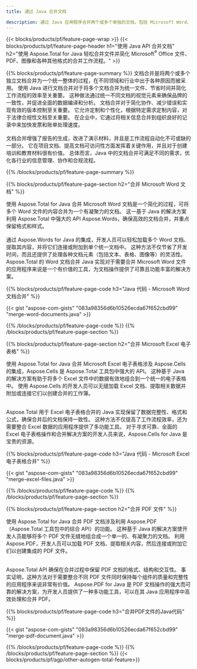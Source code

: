 ```yaml
---
title: 通过 Java 合并文档 

description: 通过 Java 应用程序合并两个或多个单独的文档，包括 Microsoft Word、Excel、PowerPoint、PDF 和图像。 通过应用程序在线测试合并结果。
---
```


{{< blocks/products/pf/feature-page-wrap >}}
{{< blocks/products/pf/feature-page-header h1="使用 Java API 合并文档" h2="使用 Aspose.Total for Java 轻松合并文件并简化 Microsoft<sup>&reg;</sup> Office 文件、PDF、图像和各种其他格式的合并工作流程。" >}}

{{% blocks/products/pf/feature-page-summary %}}
文档合并是将两个或多个独立文档合并为一个统一整体的过程，在不同领域和行业中出于各种原因而被采用。 使用 Java 进行文档合并对于将多个文档合并为统一文件、节省时间并简化工作流程的效率至关重要。 这种做法通过统一不同文档的视觉元素来确保品牌的一致性，并促进全面的数据编译和分析。 文档合并对于简化协作、减少错误和实现有效的版本控制至关重要。 它允许定制和个性化，根据特定需求定制内容，对于法律合规性文档至关重要。 在企业中，它通过将相关信息合并到组织良好的记录中来加快发票和账单处理速度。 
<br /><br />
文档合并增强了报告的生成，改进了演示材料，并且是工作流程自动化不可或缺的一部分。 它在项目文档、提高文档可访问性方面发挥着关键作用，并且对于创建培训和教育材料很有价值。 总体而言，Java 中的文档合并可满足不同的需求，优化各行业的信息管理、协作和合规流程。

{{% /blocks/products/pf/feature-page-summary  %}}

{{% blocks/products/pf/feature-page-section  h2="合并 Microsoft Word 文档" %}}

使用 Aspose.Total for Java 合并 Microsoft Word 文档是一个简化的过程，可将多个 Word 文件的内容合并为一个有凝聚力的文档。 这一基于 Java 的解决方案利用 Aspose.Total 中强大的 API Aspose.Words，确保高效的文档合并，并重点保留格式和样式。 
<br /><br />
通过 Aspose.Words for Java 的集成，开发人员可以轻松加载多个 Word 文档、提取其内容，并将它们连接或附加到单个统一文档中。 这种方法不仅节省了开发时间，而且还提供了处理各种文档元素（包括文本、表格、图像等）的灵活性。 Aspose.Total 的 Word 文档合并 Java 实现对于需要合并 Microsoft Word 文件的应用程序来说是一个有价值的工具，为文档操作提供了可靠且功能丰富的解决方案。


{{% blocks/products/pf/feature-page-code h3="Java 代码 - Microsoft Word 文档合并" %}}

{{< gist "aspose-com-gists" "083a98356d6b10526ecda67f652cbd99" "merge-word-documents.java" >}}

{{% /blocks/products/pf/feature-page-code  %}}
{{% /blocks/products/pf/feature-page-section %}}

{{% blocks/products/pf/feature-page-section  h2="合并 Microsoft Excel 电子表格" %}}

使用 Aspose.Total for Java 合并 Microsoft Excel 电子表格涉及 Aspose.Cells 的集成，Aspose.Cells 是 Aspose.Total 工具包中强大的 API。 这种基于 Java 的解决方案有助于将多个 Excel 文件中的数据有效地组合到一个统一的电子表格中。 使用 Aspose.Cells 的开发人员可以无缝加载 Excel 文档、提取相关数据并附加或连接它们以创建合并的工作簿。 <br /> <br />

Aspose.Total 用于 Excel 电子表格合并的 Java 实现保留了数据完整性、格式和公式，确保合并后的文档保持一致性。 这种方法不仅提高了工作流程效率，还为需要整合 Excel 数据的应用程序提供了多功能工具。 对于寻求可靠、全面的 Excel 电子表格操作和合并解决方案的开发人员来说，Aspose.Cells for Java 是宝贵的资源。


{{% blocks/products/pf/feature-page-code h3="Java 代码 - Microsoft Excel 电子表格合并" %}}

{{< gist "aspose-com-gists" "083a98356d6b10526ecda67f652cbd99" "merge-excel-files.java" >}}

{{% /blocks/products/pf/feature-page-code  %}}
{{% /blocks/products/pf/feature-page-section %}}


{{% blocks/products/pf/feature-page-section  h2="合并 PDF 文件" %}}

使用 Aspose.Total for Java 合并 PDF 文档涉及利用 Aspose.PDF（Aspose.Total 工具包中的综合 API）的功能。 这种基于 Java 的解决方案使开发人员能够将多个 PDF 文件无缝地组合成一个单一的、有凝聚力的文档。 利用 Aspose.PDF，开发人员可以加载 PDF 文档、提取相关内容，然后连接或附加它们以创建集成的 PDF 文件。 <br /><br />

Aspose.Total API 确保在合并过程中保留 PDF 文档的格式、结构和交互性。 事实证明，这种方法对于需要整合不同 PDF 文件同时保持每个组件的质量和完整性的应用程序来说非常有价值。 Aspose.PDF for Java 是 PDF 文档操作的强大而可靠的解决方案，为开发人员提供了一种多功能工具，可以在其 Java 应用程序中高效处理和合并 PDF。 

{{% blocks/products/pf/feature-page-code h3="合并PDF文件的Java代码" %}}

{{< gist "aspose-com-gists" "083a98356d6b10526ecda67f652cbd99" "merge-pdf-document.java" >}}

{{% /blocks/products/pf/feature-page-code  %}}
{{% /blocks/products/pf/feature-page-section %}}
{{< blocks/products/pf/agp/other-autogen-total-feature>}}
